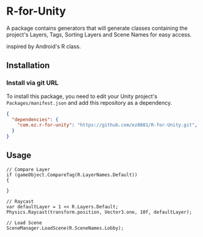 # R-for-Unity

A package contains generators that will generate classes containing the project's Layers, Tags, Sorting Layers and Scene Names for easy access.

inspired by Android's R class.

## Installation

### Install via git URL

To install this package, you need to edit your Unity project's `Packages/manifest.json` and add this repository as a dependency. 
``` json
{
  "dependencies": {
    "com.ez.r-for-unity": "https://github.com/ez8801/R-for-Unity.git",
  }
}
```

## Usage

```CSharp
// Compare Layer
if (gameObject.CompareTag(R.LayerNames.Default))
{

}

// Raycast
var defaultLayer = 1 << R.Layers.Default;
Physics.Raycast(transform.position, Vector3.one, 10f, defaultLayer);

// Load Scene
SceneManager.LoadScene(R.SceneNames.Lobby);
```
